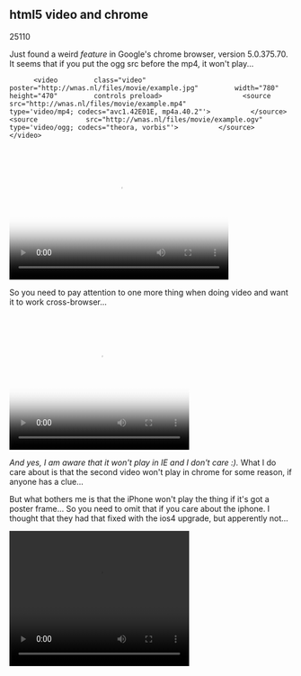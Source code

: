 <article><h2>html5 video and chrome</h2><time><span class="day">2</span><span class="month">5</span><span class="year">110</span></time><script src="http://html5media.googlecode.com/svn/trunk/src/html5media.min.js"></script><p>Just found a weird <em>feature</em> in Google's chrome browser, version 5.0.375.70. It seems that if you put the ogg src before the mp4, it won't play...</p><pre><code>      &lt;video         class="video"         poster="http://wnas.nl/files/movie/example.jpg"         width="780"         height="470"         controls preload&gt;                    &lt;source             src="http://wnas.nl/files/movie/example.mp4"             type='video/mp4; codecs="avc1.42E01E, mp4a.40.2"'&gt;          &lt;/source&gt;		&lt;source            src="http://wnas.nl/files/movie/example.ogv"            type='video/ogg; codecs="theora, vorbis"'&gt;          &lt;/source&gt;    &lt;/video&gt;  </code></pre><video id="essent" width="390" height="235" preload="" controls="" poster="http://static.essent.nl/media/video/pre_loader.gif" class="video">						<source type="video/mp4; codecs=&quot;avc1.42E01E, mp4a.40.2&quot;" src="http://static.essent.nl/media/video/mijn_essent_promo/mijn-essent.mp4"></source>    						<source type="video/ogg; codecs=&quot;theora, vorbis&quot;" src="http://static.essent.nl/media/video/mijn_essent_promo/mijn-essent.ogv"></source>						    						</video><p>So you need to pay attention to one more thing when doing video and want it to work cross-browser...</p><video id="wilfredsmoking" width="320" height="240" preload="" controls="" poster="http://wnas.nl/files/movie/example.jpg" class="video"><source type="video/mp4; codecs=&quot;avc1.42E01E, mp4a.40.2&quot;" src="http://wnas.nl/files/movie/example.mp4"></source><source type="video/ogg; codecs=&quot;theora, vorbis&quot;" src="http://wnas.nl/files/movie/example.ogv"></source></video><p><em>And yes, I am aware that it won't play in IE and I don't care :).</em> What I do care about is that the second video won't play in chrome for some reason, if anyone has a clue...</p><p>But what bothers me is that the iPhone won't play the thing if it's got a poster frame... So you need to omit that if you care about the iphone. I thought that they had that fixed with the ios4 upgrade, but apperently not...</p><video width="320" height="240" preload="" controls=""  class="video">						   						    <source type="video/mp4; codecs=&quot;avc1.42E01E, mp4a.40.2&quot;" src="http://wnas.nl/files/movie/example.mp4"> <source type="video/ogg; codecs=&quot;theora, vorbis&quot;" src="http://wnas.nl/files/movie/example.ogv"></source></source>						</video></article>